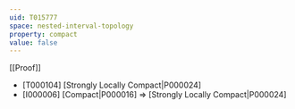 ```yaml
---
uid: T015777
space: nested-interval-topology
property: compact
value: false
---
```

[[Proof]]

* [T000104] [Strongly Locally Compact|P000024]
* [I000006] [Compact|P000016] => [Strongly Locally Compact|P000024]

